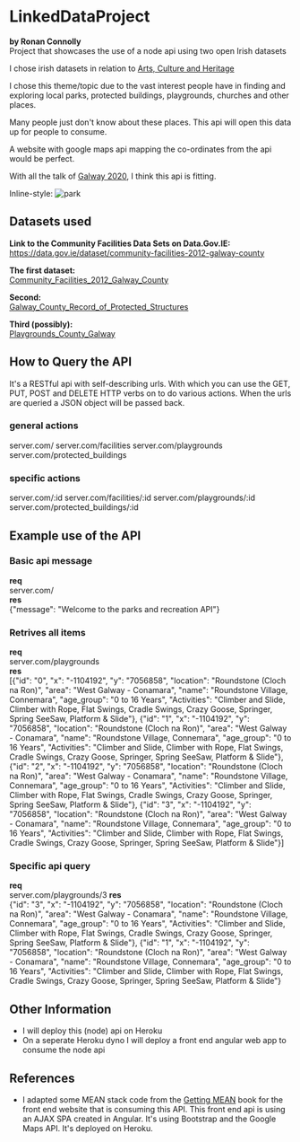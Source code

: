 # LinkedDataProject
**by Ronan Connolly**  
Project that showcases the use of a node api using two open Irish datasets 

I chose irish datasets in relation to [Arts, Culture and Heritage](https://data.gov.ie/data/search?res_format=CSV&theme-primary=Arts)

I chose this theme/topic due to the vast interest people have in finding and exploring local parks, protected buildings, playgrounds, churches and other places.

Many people just don't know about these places.
This api will open this data up for people to consume.

A website with google maps api mapping the co-ordinates from the api would be perfect.

With all the talk of [Galway 2020](http://galway2020.ie/en/), I think this api is fitting.

Inline-style: 
![park](http://lifefoodtravel.com/wp-content/uploads/2015/10/parks4.jpg "Park")

## Datasets used
**Link to the Community Facilities Data Sets on Data.Gov.IE:**  
https://data.gov.ie/dataset/community-facilities-2012-galway-county

**The first dataset:**  
[Community_Facilities_2012_Galway_County](http://www.destateparks.com/images/parks/alapocas-run/alapocas-run.jpg)  

**Second:**  
[Galway_County_Record_of_Protected_Structures]()  

**Third (possibly):**  
[Playgrounds_County_Galway]()  

## How to Query the API
It's a RESTful api with self-describing urls.
With which you can use the GET, PUT, POST and DELETE HTTP verbs on to do various actions.
When the urls are queried a JSON object will be passed back.

### general actions
server.com/
server.com/facilities
server.com/playgrounds
server.com/protected_buildings

### specific actions
server.com/:id
server.com/facilities/:id
server.com/playgrounds/:id
server.com/protected_buildings/:id


## Example use of the API
### Basic api message
**req**  
server.com/  
**res**  
{"message": "Welcome to the parks and recreation API"}

### Retrives all items
**req**  
server.com/playgrounds  
**res**  
[{"id": "0", "x": "-1104192", "y": "7056858", "location": "Roundstone (Cloch na Ron)", "area": "West Galway - Conamara", "name": "Roundstone Village, Connemara", "age_group": "0 to 16 Years", "Activities": "Climber and Slide, Climber with Rope, Flat Swings, Cradle Swings, Crazy Goose, Springer, Spring SeeSaw, Platform & Slide"}, {"id": "1", "x": "-1104192", "y": "7056858", "location": "Roundstone (Cloch na Ron)", "area": "West Galway - Conamara", "name": "Roundstone Village, Connemara", "age_group": "0 to 16 Years", "Activities": "Climber and Slide, Climber with Rope, Flat Swings, Cradle Swings, Crazy Goose, Springer, Spring SeeSaw, Platform & Slide"}, {"id": "2", "x": "-1104192", "y": "7056858", "location": "Roundstone (Cloch na Ron)", "area": "West Galway - Conamara", "name": "Roundstone Village, Connemara", "age_group": "0 to 16 Years", "Activities": "Climber and Slide, Climber with Rope, Flat Swings, Cradle Swings, Crazy Goose, Springer, Spring SeeSaw, Platform & Slide"}, {"id": "3", "x": "-1104192", "y": "7056858", "location": "Roundstone (Cloch na Ron)", "area": "West Galway - Conamara", "name": "Roundstone Village, Connemara", "age_group": "0 to 16 Years", "Activities": "Climber and Slide, Climber with Rope, Flat Swings, Cradle Swings, Crazy Goose, Springer, Spring SeeSaw, Platform & Slide"}]

### Specific api query
**req**  
server.com/playgrounds/3
**res**  
{"id": "3", "x": "-1104192", "y": "7056858", "location": "Roundstone (Cloch na Ron)", "area": "West Galway - Conamara", "name": "Roundstone Village, Connemara", "age_group": "0 to 16 Years", "Activities": "Climber and Slide, Climber with Rope, Flat Swings, Cradle Swings, Crazy Goose, Springer, Spring SeeSaw, Platform & Slide"}, {"id": "1", "x": "-1104192", "y": "7056858", "location": "Roundstone (Cloch na Ron)", "area": "West Galway - Conamara", "name": "Roundstone Village, Connemara", "age_group": "0 to 16 Years", "Activities": "Climber and Slide, Climber with Rope, Flat Swings, Cradle Swings, Crazy Goose, Springer, Spring SeeSaw, Platform & Slide"}

## Other Information
 - I will deploy this (node) api on Heroku
 - On a seperate Heroku dyno I will deploy a front end angular web app to consume the node api

## References
- I adapted some MEAN stack code from the [Getting MEAN](http://blog.url) book for the front end website that is consuming this API.
This front end api is using an AJAX SPA created in Angular. It's using Bootstrap and the Google Maps API. It's deployed on Heroku.
